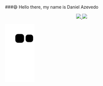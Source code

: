 ###😄 Hello there, my name is Daniel Azevedo
<!--
**SPUTNIKBIPBIP/SPUTNIKBIPBIP** is a ✨ _special_ ✨ repository because its `README.md` (this file) appears on your GitHub profile.

Here are some ideas to get you started:

- 🔭 I’m currently working on ...
- 🌱 I’m currently learning ...
- 👯 I’m looking to collaborate on ...
- 🤔 I’m looking for help with ...
- 💬 Ask me about ...
- 📫 How to reach me: ...
- 😄 Pronouns: ...
- ⚡ Fun fact: ...
-->

<div align="center">
  <a href="https://github.com/SPUTNIKBIPBIP">
  <img height="180em" src="https://github-readme-stats.vercel.app/api?username=SPUTNIKBIPBIP&show_icons=true&theme=dracula&include_all_commits=true&count_private=true"/>
  <img height="180em" src="https://github-readme-stats.vercel.app/api/top-langs/?username=SPUTNIKBIPBIP&layout=compact&langs_count=7&theme=dracula"/>
</div>
  
![Snake animation](https://github.com/rafaballerini/rafaballerini/blob/output/github-contribution-grid-snake.svg)

